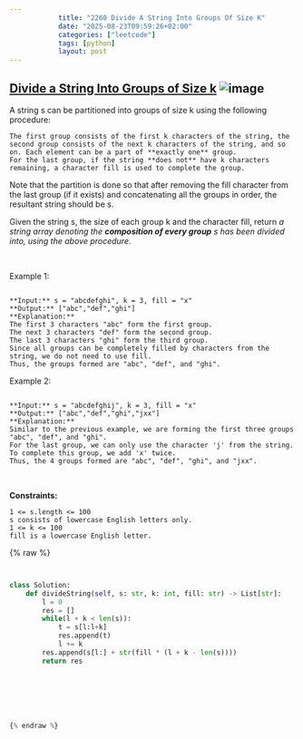 ```yaml
---
            title: "2260 Divide A String Into Groups Of Size K"
            date: "2025-08-23T09:59:26+02:00"
            categories: ["leetcode"]
            tags: [python]
            layout: post
---
```

            
## [Divide a String Into Groups of Size k](https://leetcode.com/problems/divide-a-string-into-groups-of-size-k) ![image](https://img.shields.io/badge/Difficulty-Easy-brightgreen)

A string s can be partitioned into groups of size k using the following procedure:

	The first group consists of the first k characters of the string, the second group consists of the next k characters of the string, and so on. Each element can be a part of **exactly one** group.
	For the last group, if the string **does not** have k characters remaining, a character fill is used to complete the group.

Note that the partition is done so that after removing the fill character from the last group (if it exists) and concatenating all the groups in order, the resultant string should be s.

Given the string s, the size of each group k and the character fill, return *a string array denoting the **composition of every group** *s* has been divided into, using the above procedure*.

 

Example 1:

```

**Input:** s = "abcdefghi", k = 3, fill = "x"
**Output:** ["abc","def","ghi"]
**Explanation:**
The first 3 characters "abc" form the first group.
The next 3 characters "def" form the second group.
The last 3 characters "ghi" form the third group.
Since all groups can be completely filled by characters from the string, we do not need to use fill.
Thus, the groups formed are "abc", "def", and "ghi".

```

Example 2:

```

**Input:** s = "abcdefghij", k = 3, fill = "x"
**Output:** ["abc","def","ghi","jxx"]
**Explanation:**
Similar to the previous example, we are forming the first three groups "abc", "def", and "ghi".
For the last group, we can only use the character 'j' from the string. To complete this group, we add 'x' twice.
Thus, the 4 groups formed are "abc", "def", "ghi", and "jxx".

```

 

**Constraints:**

	1 <= s.length <= 100
	s consists of lowercase English letters only.
	1 <= k <= 100
	fill is a lowercase English letter.

{% raw %}


```python


class Solution:
    def divideString(self, s: str, k: int, fill: str) -> List[str]:
        l = 0
        res = []
        while(l + k < len(s)):
            t = s[l:l+k]
            res.append(t)
            l += k
        res.append(s[l:] + str(fill * (l + k - len(s))))
        return res




        


{% endraw %}
```

